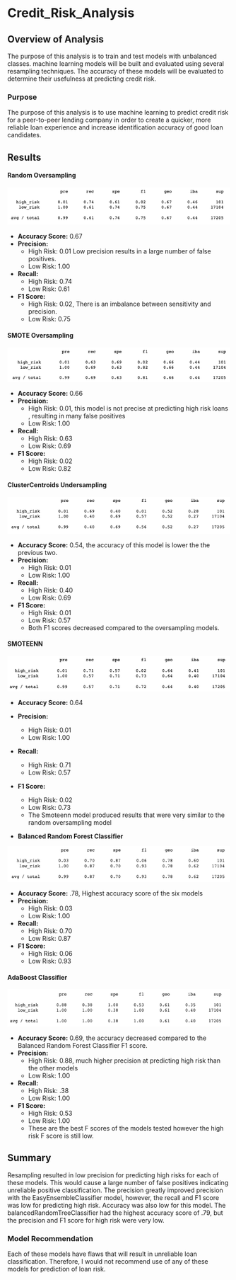 # Credit_Risk_Analysis

## Overview of Analysis

The purpose of this analysis is to train and test models with unbalanced classes. machine learning models will be built and evaluated using several resampling techniques. The accuracy of these models will be evaluated to determine their usefulness at predicting credit risk. 

### Purpose

The purpose of this analysis is to use machine learning to predict credit risk for a peer-to-peer lending company in order to create a quicker, more reliable loan experience and increase identification accuracy of good loan candidates.

## Results

  #### Random Oversampling

!["classification report"](images/ros.png)

  - **Accuracy Score:** 0.67
  - **Precision:**
    - High Risk: 0.01 Low precision results in a large number of false positives.
    - Low Risk: 1.00 
  - **Recall:**  
    - High Risk: 0.74 
    - Low Risk: 0.61 
  - **F1 Score:**
    - High Risk: 0.02, There is an imbalance between sensitivity and precision. 
    - Low Risk: 0.75 
  
#### SMOTE Oversampling

!["classification report"](images/SMOTE.png)

  - **Accuracy Score:** 0.66
  - **Precision:** 
    - High Risk: 0.01, this model is not precise at predicting high risk loans , resulting in many false positives
    - Low Risk: 1.00
  - **Recall:** 
    - High Risk: 0.63 
    - Low Risk: 0.69
  - **F1 Score:**
    - High Risk: 0.02
    - Low Risk: 0.82 
  
#### ClusterCentroids Undersampling  

!["classification report"](images/cluster.png)

  - **Accuracy Score:** 0.54, the accuracy of this model is lower the the previous two.
  - **Precision:**
    - High Risk: 0.01 
    - Low Risk: 1.00 
  - **Recall:** 
    - High Risk: 0.40 
    - Low Risk: 0.69 
  - **F1 Score:**
    -  High Risk: 0.01
    -  Low Risk: 0.57 
    -  Both F1 scores decreased compared to the oversampling models.
  
#### SMOTEENN

!["classification report"](images/smoteenn.png)

  - **Accuracy Score:** 0.64
  - **Precision:**
    - High Risk: 0.01  
    - Low Risk: 1.00 
  - **Recall:**
    - High Risk: 0.71  
    - Low Risk: 0.57   
  - **F1 Score:** 
    - High Risk: 0.02 
    - Low Risk: 0.73
    - The Smoteenn model produced results that were very similar to the random oversampling model
  
- **Balanced Random Forest Classifier**

!["classification report"](images/brfc.png)

  - **Accuracy Score:** .78, Highest accuracy score of the six models 
  - **Precision:** 
    - High Risk: 0.03 
    - Low Risk: 1.00   
  - **Recall:**
    - High Risk: 0.70 
    - Low Risk: 0.87 
  - **F1 Score:**
    - High Risk: 0.06 
    - Low Risk: 0.93  
  
####  AdaBoost Classifier

!["classification report"](images/ada.png)

  - **Accuracy Score:** 0.69, the accuracy decreased compared to the Balanced Random Forest Classifier F1 score. 
  - **Precision:**
    - High Risk: 0.88, much higher precision at predicting high risk than the other models  
    - Low Risk: 1.00 
  - **Recall:**
    - High Risk: .38 
    - Low Risk: 1.00 
  - **F1 Score:**
    - High Risk: 0.53 
    - Low Risk: 1.00 
    - These are the best F scores of the models tested however the high risk F score is still low. 
  
## Summary
Resampling resulted in low precision for predicting high risks for each of these models. This would cause a large number of false positives indicating unreliable positive classification. The precision greatly improved precision with the EasyEnsembleClassifier model, however, the recall and F1 score was low for predicting high risk. Accuracy was also low for this model. The balancedRandomTreeClassifier had the highest accuracy score of .79, but the precision and F1 score for high risk were very low. 

### Model Recommendation
Each of these models have flaws that will result in unreliable loan classification. Therefore, I would not recommend use of any of these models for prediction of loan risk. 
